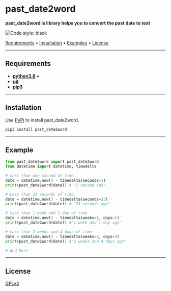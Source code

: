 


# past_date2word


**past_date2word is library helps you to convert the past date to text**

![Code style: black](https://img.shields.io/badge/code%20style-black-000000.svg)

[Requirements](#Requirements)
•
[Installation](#Installation)
•
[Examples](#Examples)
•
[License](#License)

***
## Requirements

* **[python3.8](https://www.python.org/downloads/) +**
* **[git](https://git-scm.com/)**
* **[pip3](https://pip.pypa.io/en/stable/installation/)**

***

## Installation

Use [PyPi](https://pypi.org) to install past_date2word.

```bash
pip3 install past_date2word
```

***
## Example

```python
from past_date2word import past_date2word
from datetime import datetime, timedelta

# Less than one second of time
date = datetime.now() - timedelta(seconds=1)
print(past_date2word(date)) # "1 second ago"

# Less than 23 seconds of time
date = datetime.now() - timedelta(seconds=23)
print(past_date2word(date)) # "23 seconds ago"

# Less than 1 week and 1 day of time
date = datetime.now() - timedelta(weeks=1, days=1)
print(past_date2word(date)) #"1 week and 1 day ago"

# Less than 2 weeks and 4 days of time
date = datetime.now() - timedelta(weeks=2, days=4)
print(past_date2word(date)) #"2 weeks and 4 days ago"

# And More

```
***
## License

[GPLv3](https://www.gnu.org/licenses/gpl-3.0.html)
